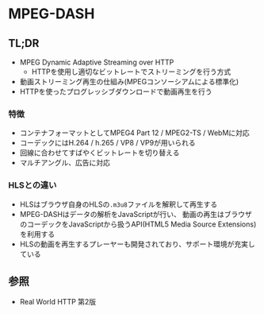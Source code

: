 # MPEG-DASH
## TL;DR
- MPEG Dynamic Adaptive Streaming over HTTP
  - HTTPを使用し適切なビットレートでストリーミングを行う方式
- 動画ストリーミング再生の仕組み(MPEGコンソーシアムによる標準化)
- HTTPを使ったプログレッシブダウンロードで動画再生を行う

### 特徴
- コンテナフォーマットとしてMPEG4 Part 12 / MPEG2-TS / WebMに対応
- コーデックにはH.264 / h.265 / VP8 / VP9が用いられる
- 回線に合わせてすばやくビットレートを切り替える
- マルチアングル、広告に対応

### HLSとの違い
- HLSはブラウザ自身のHLSの`.m3u8`ファイルを解釈して再生する
- MPEG-DASHはデータの解析をJavaScriptが行い、
  動画の再生はブラウザのコーデックをJavaScriptから扱うAPI(HTML5 Media Source Extensions)を利用する
- HLSの動画を再生するプレーヤーも開発されており、サポート環境が充実している

## 参照
- Real World HTTP 第2版
